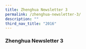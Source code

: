 ```yaml
---
title: Zhenghua Newsletter 3
permalink: /zhenghua-newsletter-3/
description: ""
third_nav_title: "2016"
---
```



### Zhenghua Newsletter 3